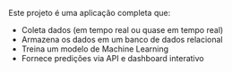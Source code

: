 Este projeto é uma aplicação completa que:

- Coleta dados (em tempo real ou quase em tempo real)
- Armazena os dados em um banco de dados relacional
- Treina um modelo de Machine Learning
- Fornece predições via API e dashboard interativo